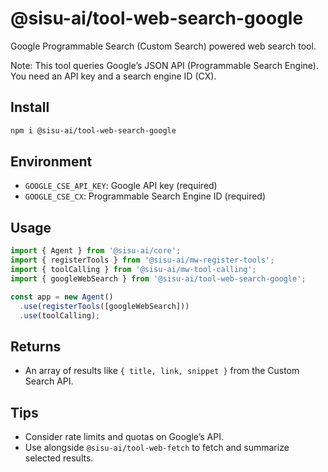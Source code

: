 # @sisu-ai/tool-web-search-google

Google Programmable Search (Custom Search) powered web search tool.

Note: This tool queries Google’s JSON API (Programmable Search Engine). You need an API key and a search engine ID (CX).

## Install
```bash
npm i @sisu-ai/tool-web-search-google
```

## Environment
- `GOOGLE_CSE_API_KEY`: Google API key (required)
- `GOOGLE_CSE_CX`: Programmable Search Engine ID (required)

## Usage
```ts
import { Agent } from '@sisu-ai/core';
import { registerTools } from '@sisu-ai/mw-register-tools';
import { toolCalling } from '@sisu-ai/mw-tool-calling';
import { googleWebSearch } from '@sisu-ai/tool-web-search-google';

const app = new Agent()
  .use(registerTools([googleWebSearch]))
  .use(toolCalling);
```

## Returns
- An array of results like `{ title, link, snippet }` from the Custom Search API.

## Tips
- Consider rate limits and quotas on Google’s API.
- Use alongside `@sisu-ai/tool-web-fetch` to fetch and summarize selected results.

